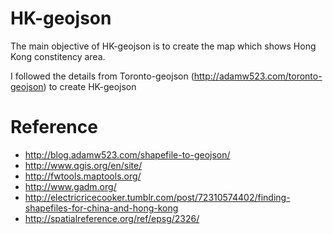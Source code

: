 HK-geojson
==========
The main objective of HK-geojson is to create the map which shows Hong Kong constitency area.

I followed the details from Toronto-geojson (http://adamw523.com/toronto-geojson) to create HK-geojson

Reference
==========
* http://blog.adamw523.com/shapefile-to-geojson/
* http://www.qgis.org/en/site/
* http://fwtools.maptools.org/
* http://www.gadm.org/
* http://electricricecooker.tumblr.com/post/72310574402/finding-shapefiles-for-china-and-hong-kong
* http://spatialreference.org/ref/epsg/2326/